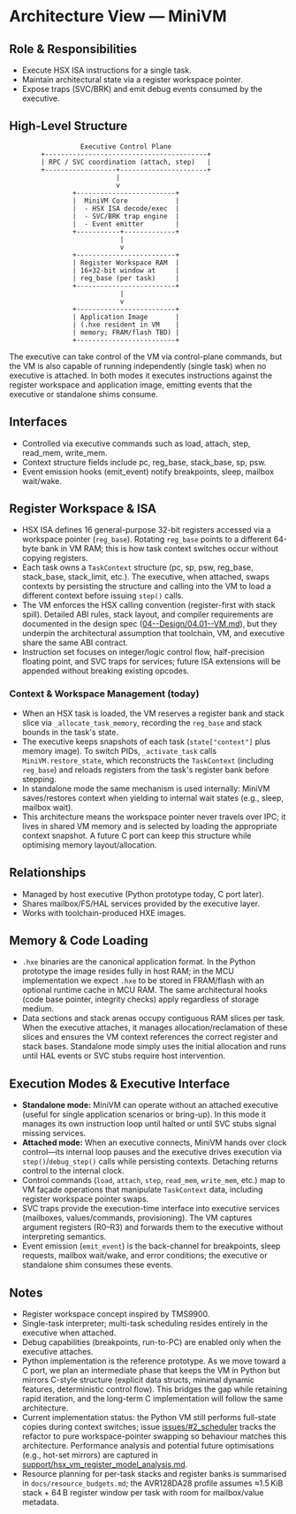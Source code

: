 # Architecture View — MiniVM

## Role & Responsibilities
- Execute HSX ISA instructions for a single task.
- Maintain architectural state via a register workspace pointer.
- Expose traps (SVC/BRK) and emit debug events consumed by the executive.

## High-Level Structure
```
                  Executive Control Plane
        +-----------------------------------------+
        | RPC / SVC coordination (attach, step)   |
        +------------------+----------------------+
                           |
                           v
                +-------------------------+
                |  MiniVM Core            |
                |  - HSX ISA decode/exec  |
                |  - SVC/BRK trap engine  |
                |  - Event emitter        |
                +-----------+-------------+
                            |
                            v
                +-------------------------+
                | Register Workspace RAM  |
                | 16×32-bit window at     |
                | reg_base (per task)     |
                +-------------------------+
                            |
                            v
                +-------------------------+
                | Application Image       |
                | (.hxe resident in VM    |
                | memory; FRAM/flash TBD) |
                +-------------------------+
```
The executive can take control of the VM via control-plane commands, but the VM is also capable of running independently (single task) when no executive is attached. In both modes it executes instructions against the register workspace and application image, emitting events that the executive or standalone shims consume.

## Interfaces
- Controlled via executive commands such as load, attach, step, read_mem, write_mem.
- Context structure fields include pc, reg_base, stack_base, sp, psw.
- Event emission hooks (emit_event) notify breakpoints, sleep, mailbox wait/wake.

## Register Workspace & ISA
- HSX ISA defines 16 general-purpose 32-bit registers accessed via a workspace pointer (`reg_base`). Rotating `reg_base` points to a different 64-byte bank in VM RAM; this is how task context switches occur without copying registers.
- Each task owns a `TaskContext` structure (pc, sp, psw, reg_base, stack_base, stack_limit, etc.). The executive, when attached, swaps contexts by persisting the structure and calling into the VM to load a different context before issuing `step()` calls.
- The VM enforces the HSX calling convention (register-first with stack spill). Detailed ABI rules, stack layout, and compiler requirements are documented in the design spec ([04--Design/04.01--VM.md](../04--Design/04.01--VM.md)), but they underpin the architectural assumption that toolchain, VM, and executive share the same ABI contract.
- Instruction set focuses on integer/logic control flow, half-precision floating point, and SVC traps for services; future ISA extensions will be appended without breaking existing opcodes.

### Context & Workspace Management (today)
- When an HSX task is loaded, the VM reserves a register bank and stack slice via `_allocate_task_memory`, recording the `reg_base` and stack bounds in the task's state.
- The executive keeps snapshots of each task (`state["context"]` plus memory image). To switch PIDs, `_activate_task` calls `MiniVM.restore_state`, which reconstructs the `TaskContext` (including `reg_base`) and reloads registers from the task's register bank before stepping.
- In standalone mode the same mechanism is used internally: MiniVM saves/restores context when yielding to internal wait states (e.g., sleep, mailbox wait).
- This architecture means the workspace pointer never travels over IPC; it lives in shared VM memory and is selected by loading the appropriate context snapshot. A future C port can keep this structure while optimising memory layout/allocation.

## Relationships
- Managed by host executive (Python prototype today, C port later).
- Shares mailbox/FS/HAL services provided by the executive layer.
- Works with toolchain-produced HXE images.

## Memory & Code Loading
- `.hxe` binaries are the canonical application format. In the Python prototype the image resides fully in host RAM; in the MCU implementation we expect `.hxe` to be stored in FRAM/flash with an optional runtime cache in MCU RAM. The same architectural hooks (code base pointer, integrity checks) apply regardless of storage medium.
- Data sections and stack arenas occupy contiguous RAM slices per task. When the executive attaches, it manages allocation/reclamation of these slices and ensures the VM context references the correct register and stack bases. Standalone mode simply uses the initial allocation and runs until HAL events or SVC stubs require host intervention.

## Execution Modes & Executive Interface
- **Standalone mode:** MiniVM can operate without an attached executive (useful for single application scenarios or bring-up). In this mode it manages its own instruction loop until halted or until SVC stubs signal missing services.
- **Attached mode:** When an executive connects, MiniVM hands over clock control—its internal loop pauses and the executive drives execution via `step()`/`debug_step()` calls while persisting contexts. Detaching returns control to the internal clock.
- Control commands (`load`, `attach`, `step`, `read_mem`, `write_mem`, etc.) map to VM façade operations that manipulate `TaskContext` data, including register workspace pointer swaps.
- SVC traps provide the execution-time interface into executive services (mailboxes, values/commands, provisioning). The VM captures argument registers (R0–R3) and forwards them to the executive without interpreting semantics.
- Event emission (`emit_event`) is the back-channel for breakpoints, sleep requests, mailbox wait/wake, and error conditions; the executive or standalone shim consumes these events.

## Notes
- Register workspace concept inspired by TMS9900.
- Single-task interpreter; multi-task scheduling resides entirely in the executive when attached.
- Debug capabilities (breakpoints, run-to-PC) are enabled only when the executive attaches.
- Python implementation is the reference prototype. As we move toward a C port, we plan an intermediate phase that keeps the VM in Python but mirrors C-style structure (explicit data structs, minimal dynamic features, deterministic control flow). This bridges the gap while retaining rapid iteration, and the long-term C implementation will follow the same architecture.
- Current implementation status: the Python VM still performs full-state copies during context switches; issue [issues/#2_scheduler](../../issues/#2_scheduler/01--Issue.md) tracks the refactor to pure workspace-pointer swapping so behaviour matches this architecture. Performance analysis and potential future optimisations (e.g., hot-set mirrors) are captured in [support/hsx_vm_register_model_analysis.md](../support/hsx_vm_register_model_analysis.md).
- Resource planning for per-task stacks and register banks is summarised in `docs/resource_budgets.md`; the AVR128DA28 profile assumes ≈1.5 KiB stack + 64 B register window per task with room for mailbox/value metadata.
